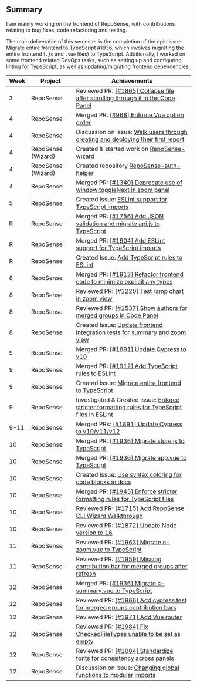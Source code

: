 ## Summary
I am mainly working on the frontend of RepoSense, with contributions relating to bug fixes, code refactoring and testing.

The main deliverable of this semester is the completion of the epic issue [Migrate entire frontend to TypeScript #1936](https://github.com/reposense/RepoSense/issues/1936), which involves migrating the entire frontend (`.js` and `.vue` files) to TypeScript. Additionally, I worked on some frontend related DevOps tasks, such as setting up and configuring linting for TypeScript, as well as updating/migrating frontend dependencies.

| Week | Project            | Achievements                                                                                                                                         |
|------|--------------------|------------------------------------------------------------------------------------------------------------------------------------------------------|
| 3    | RepoSense          | Reviewed PR: [[#1865] Collapse file after scrolling through it in the Code Panel](https://github.com/reposense/RepoSense/pull/1860)                  |
| 4    | RepoSense          | Merged PR: [[#968] Enforce Vue option order](https://github.com/reposense/RepoSense/pull/1867)                                                       |
| 4    | RepoSense          | Discussion on issue: [Walk users through creating and deploying their first report](https://github.com/reposense/RepoSense/issues/1430)              |
| 4    | RepoSense (Wizard) | Created & started work on [RepoSense-wizard](https://github.com/reposense/RepoSense-wizard)                                                          |
| 4    | RepoSense (Wizard) | Created repository [RepoSense-auth-helper](https://github.com/reposense/RepoSense-auth-helper)                                                       |
| 4    | RepoSense          | Merged PR: [[#1340] Deprecate use of window.toggleNext in zoom panel](https://github.com/reposense/RepoSense/pull/1866)                              |
| 5    | RepoSense          | Created Issue: [ESLint support for TypeScript imports](https://github.com/reposense/RepoSense/issues/1904)                                           |
| R    | RepoSense          | Merged PR: [[#1756] Add JSON validation and migrate api.js to TypeScript](https://github.com/reposense/RepoSense/pull/1903)                          |
| R    | RepoSense          | Merged PR: [[#1904] Add ESLint support for TypeScript imports](https://github.com/reposense/RepoSense/pull/1905)                                     |
| R    | RepoSense          | Created Issue: [Add TypeScript rules to ESLint](https://github.com/reposense/RepoSense/issues/1912)                                                  |
| 8    | RepoSense          | Merged PR: [[#1912] Refactor frontend code to minimize explicit any types](https://github.com/reposense/RepoSense/pull/1914)                         |
| 8    | RepoSense          | Reviewed PR: [[#1220] Test ramp chart in zoom view](https://github.com/reposense/RepoSense/pull/1930)                                                |
| 8    | RepoSense          | Reviewed PR: [[#1537] Show authors for merged groups in Code Panel](https://github.com/reposense/RepoSense/pull/1939)                                |
| 8    | RepoSense          | Created Issue: [Update frontend integration tests for summary and zoom view](https://github.com/reposense/RepoSense/issues/1931)                     |
| 9    | RepoSense          | Merged PR: [[#1891] Update Cypress to v10](https://github.com/reposense/RepoSense/pull/1922)                                                         |
| 9    | RepoSense          | Merged PR: [[#1912] Add TypeScript rules to ESLint](https://github.com/reposense/RepoSense/pull/1913)                                                |
| 9    | RepoSense          | Created Issue: [Migrate entire frontend to TypeScript](https://github.com/reposense/RepoSense/issues/1936)                                           |
| 9    | RepoSense          | Investigated & Created Issue: [Enforce stricter formatting rules for TypeScript files in ESLint](https://github.com/reposense/RepoSense/issues/1945) |
| 9-11 | RepoSense          | Merged PRs: [[#1891] Update Cypress to v10/v11/v12](https://github.com/reposense/RepoSense/pull/1922)                                                |
| 10   | RepoSense          | Merged PR: [[#1936] Migrate store.js to TypeScript](https://github.com/reposense/RepoSense/pull/1937)                                                |
| 10   | RepoSense          | Merged PR: [[#1936] Migrate app.vue to TypeScript](https://github.com/reposense/RepoSense/pull/1938)                                                 |
| 10   | RepoSense          | Created Issue: [Use syntax coloring for code blocks in docs](https://github.com/reposense/RepoSense/issues/1958)                                     |
| 10   | RepoSense          | Merged PR: [[#1945] Enforce stricter formatting rules for TypeScript files](https://github.com/reposense/RepoSense/pull/1957)                        |
| 10   | RepoSense          | Reviewed PR: [[#1715] Add RepoSense CLI Wizard Walkthrough](https://github.com/reposense/RepoSense/pull/1950)                                        |
| 10   | RepoSense          | Reviewed PR: [[#1872] Update Node version to 16](https://github.com/reposense/RepoSense/pull/1956)                                                   |
| 11   | RepoSense          | Reviewed PR: [[#1963] Migrate c-zoom.vue to TypeScript](https://github.com/reposense/RepoSense/pull/1965)                                            |
| 11   | RepoSense          | Reviewed PR: [[#1959] Missing contribution bar for merged groups after refresh](https://github.com/reposense/RepoSense/pull/1960)                    |
| 12   | RepoSense          | Merged PR: [[#1936] Migrate c-summary.vue to TypeScript](https://github.com/reposense/RepoSense/pull/1953)                                           |
| 12   | RepoSense          | Reviewed PR: [[#1966] Add cypress test for merged groups contribution bars](https://github.com/reposense/RepoSense/pull/1970)                        |
| 12   | RepoSense          | Reviewed PR: [[#1971] Add Vue router](https://github.com/reposense/RepoSense/pull/1974)                                                              |
| 12   | RepoSense          | Reviewed PR: [[#1984] Fix CheckedFileTypes unable to be set as empty](https://github.com/reposense/RepoSense/pull/1985)                              |
| 12   | RepoSense          | Reviewed PR: [[#1004] Standardize fonts for consistency across panels](https://github.com/reposense/RepoSense/pull/1979)                             |
| 12   | RepoSense          | Discussion on Issue: [Changing global functions to modular imports](https://github.com/reposense/RepoSense/issues/1977)                              |